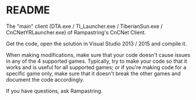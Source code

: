 # README #

The "main" client (DTA.exe / TI_Launcher.exe / TiberianSun.exe / CnCNetYRLauncher.exe) of Rampastring's CnCNet Client.

Get the code, open the solution in Visual Studio 2013 / 2015 and compile it.

When making modifications, make sure that your code doesn't cause issues in any of the 4 supported games. Typically, try to make your code so that it works and is useful for all supported games; or if you're making code for a specific game only, make sure that it doesn't break the other games and document the code accordingly.

If you have questions, ask Rampastring.